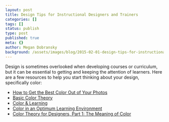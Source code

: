```yaml
---
layout: post
title: Design Tips for Instructional Designers and Trainers
categories: []
tags: []
status: publish
type: post
published: true
meta: {}
author: Megan Dobransky
background: /assets/images/blog/2015-02-01-design-tips-for-instructional-designers-and-trainers.jpg
---
```

Design is sometimes overlooked when developing courses or curriculum, but it can be essential to getting and keeping the attention of learners. Here are a few resources to help you start thinking about your design, specifically color:

* [How to Get the Best Color Out of Your Photos](http://bit.ly/151X3CW)
* [Basic Color Theory](http://bit.ly/151Xddm)
* [Color & Learning](http://bit.ly/151XnBC) 
* [Color in an Optimum Learning Environment](http://bit.ly/151XCwl)
* [Color Theory for Designers, Part 1: The Meaning of Color](http://bit.ly/151Yd14) 
